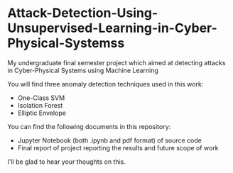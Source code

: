 # Attack-Detection-Using-Unsupervised-Learning-in-Cyber-Physical-Systemss
My undergraduate final semester project which aimed at detecting attacks in Cyber-Physical Systems using Machine Learning

You will find three anomaly detection techniques used in this work:
* One-Class SVM
* Isolation Forest
* Elliptic Envelope

You can find the following documents in this repository:
* Jupyter Notebook (both .ipynb and pdf format) of source code
* Final report of project reporting the results and future scope of work

I'll be glad to hear your thoughts on this.
